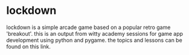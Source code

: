 # lockdown
lockdown is a simple arcade game based on a popular retro game 'breakout'. this is an output from witty academy sessions for game app development using python and pygame. the topics and lessons can be found on this link.
